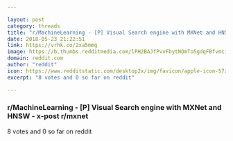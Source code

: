 ```yaml
---

layout: post
category: threads
title: "r/MachineLearning - [P] Visual Search engine with MXNet and HNSW - x-post r/mxnet"
date: 2018-05-23 21:22:51
link: https://vrhk.co/2xa5mmg
image: https://b.thumbs.redditmedia.com/lPH2BAJfPvvFbytNOmTo5gdqFBfvmciSFhZkgmuVcvM.jpg
domain: reddit.com
author: "reddit"
icon: https://www.redditstatic.com/desktop2x/img/favicon/apple-icon-57x57.png
excerpt: "8 votes and 0 so far on reddit"

---
```


### r/MachineLearning - [P] Visual Search engine with MXNet and HNSW - x-post r/mxnet

8 votes and 0 so far on reddit